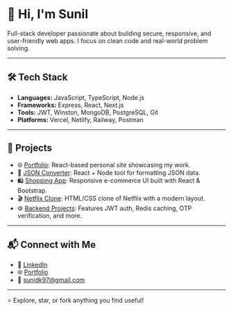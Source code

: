 # 👋 Hi, I'm Sunil

Full-stack developer passionate about building secure, responsive, and user-friendly web apps. I focus on clean code and real-world problem solving.

---

## 🛠 Tech Stack

- **Languages:** JavaScript, TypeScript, Node.js  
- **Frameworks:** Express, React, Next.js  
- **Tools:** JWT, Winston, MongoDB, PostgreSQL, Git  
- **Platforms:** Vercel, Netlify, Railway, Postman  

---

## 🚀 Projects

- 🌐 [Portfolio](https://sunidk-portfolio.netlify.app/): React-based personal site showcasing my work.  
- 🔄 [JSON Converter](https://sunidk-json-converter.netlify.app/): React + Node tool for formatting JSON data.  
- 🛍️ [Shopping App](https://sunidk-shopping.netlify.app/): Responsive e-commerce UI built with React & Bootstrap.  
- 🎬 [Netflix Clone](https://sunidk-netfliix.netlify.app/): HTML/CSS clone of Netflix with a modern layout.  
- ⚙️ [Backend Projects](https://github.com/sunidk?tab=repositories): Features JWT auth, Redis caching, OTP verification, and more.

---

## 📬 Connect with Me

- 💼 [LinkedIn](https://linkedin.com/in/sunil-kotian-914428109)  
- 🌐 [Portfolio](https://sunidk-portfolio.netlify.app/)  
- 📧 sunidk97@gmail.com  

---

⭐ Explore, star, or fork anything you find useful!
